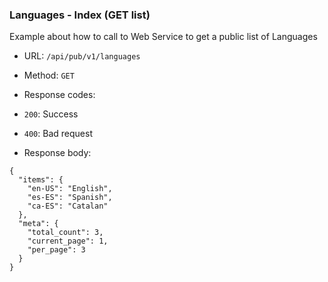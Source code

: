 ### Languages - Index (GET list)

Example about how to call to Web Service to get a public list of 
Languages

* URL: `/api/pub/v1/languages`
* Method: `GET`
* Response codes: 
 * `200`: Success
 * `400`: Bad request
  
* Response body:

```
{
  "items": {
    "en-US": "English",
    "es-ES": "Spanish",
    "ca-ES": "Catalan"
  },
  "meta": {
    "total_count": 3,
    "current_page": 1,
    "per_page": 3
  }
}
```